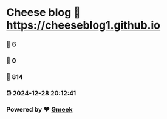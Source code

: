 # Cheese blog :link: https://cheeseblog1.github.io 
### :page_facing_up: [6](https://cheeseblog1.github.io/tag.html) 
### :speech_balloon: 0 
### :hibiscus: 814 
### :alarm_clock: 2024-12-28 20:12:41 
### Powered by :heart: [Gmeek](https://github.com/Meekdai/Gmeek)
